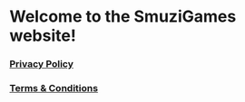 # Welcome to the SmuziGames website!

### [Privacy Policy](privacy_policy.md)
### [Terms & Conditions](terms_and_conditions.md)
